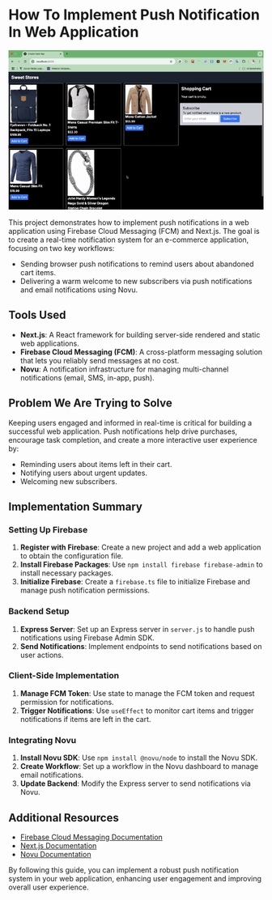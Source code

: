 # How To Implement Push Notification In Web Application

![finished-product-visual](endapplication.gif)

This project demonstrates how to implement push notifications in a web application using Firebase Cloud Messaging (FCM) and Next.js. The goal is to create a real-time notification system for an e-commerce application, focusing on two key workflows:

- Sending browser push notifications to remind users about abandoned cart items.
- Delivering a warm welcome to new subscribers via push notifications and email notifications using Novu.

## Tools Used

- **Next.js**: A React framework for building server-side rendered and static web applications.
- **Firebase Cloud Messaging (FCM)**: A cross-platform messaging solution that lets you reliably send messages at no cost.
- **Novu**: A notification infrastructure for managing multi-channel notifications (email, SMS, in-app, push).

## Problem We Are Trying to Solve

Keeping users engaged and informed in real-time is critical for building a successful web application. Push notifications help drive purchases, encourage task completion, and create a more interactive user experience by:

- Reminding users about items left in their cart.
- Notifying users about urgent updates.
- Welcoming new subscribers.

## Implementation Summary

### Setting Up Firebase

1. **Register with Firebase**: Create a new project and add a web application to obtain the configuration file.
2. **Install Firebase Packages**: Use `npm install firebase firebase-admin` to install necessary packages.
3. **Initialize Firebase**: Create a `firebase.ts` file to initialize Firebase and manage push notification permissions.

### Backend Setup

1. **Express Server**: Set up an Express server in `server.js` to handle push notifications using Firebase Admin SDK.
2. **Send Notifications**: Implement endpoints to send notifications based on user actions.

### Client-Side Implementation

1. **Manage FCM Token**: Use state to manage the FCM token and request permission for notifications.
2. **Trigger Notifications**: Use `useEffect` to monitor cart items and trigger notifications if items are left in the cart.

### Integrating Novu

1. **Install Novu SDK**: Use `npm install @novu/node` to install the Novu SDK.
2. **Create Workflow**: Set up a workflow in the Novu dashboard to manage email notifications.
3. **Update Backend**: Modify the Express server to send notifications via Novu.

## Additional Resources

- [Firebase Cloud Messaging Documentation](https://firebase.google.com/docs/cloud-messaging)
- [Next.js Documentation](https://nextjs.org/docs)
- [Novu Documentation](https://docs.novu.co/)

By following this guide, you can implement a robust push notification system in your web application, enhancing user engagement and improving overall user experience.
